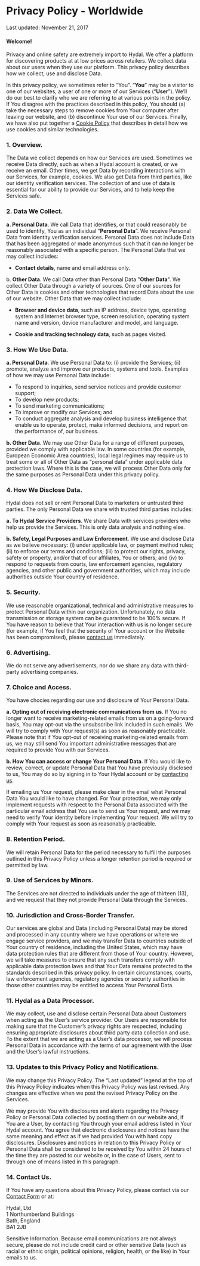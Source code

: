 # Privacy Policy - Worldwide
Last updated: November 21, 2017

#### Welcome!

Privacy and online safety are extremely import to Hydal. We offer a platform for discovering products at at low prices across retailers. We collect data about our users when they use our platform. This privacy policy describes how we collect, use and disclose Data.

In this privacy policy, we sometimes refer to “You”. “__You__” may be a visitor to one of our websites, a user of one or more of our Services (“__User__”). We’ll do our best to clarify who we are referring to at various points in the policy. If You disagree with the practices described in this policy, You should (a) take the necessary steps to remove cookies from Your computer after leaving our website, and (b) discontinue Your use of our Services. Finally, we have also put together a [Cookie Policy](https://github.com/hydal/policies/blob/master/cookie-policy.md) that describes in detail how we use cookies and similar technologies.


### 1. Overview.

The Data we collect depends on how our Services are used. Sometimes we receive Data directly, such as when a Hydal account is created, or we receive an email. Other times, we get Data by recording interactions with our Services, for example, cookies. We also get Data from third parties, like our identity verification services. The collection of and use of data is essential for our ability to provide our Services, and to help keep the Services safe.



### 2. Data We Collect.

__a. Personal Data__. We call Data that identifies, or that could reasonably be used to identify, You as an
individual “__Personal Data__”. We receive Personal Data from identity verification services. Personal Data does
not include Data that has been aggregated or made anonymous such that it can no longer be reasonably
associated with a specific person. The Personal Data that we may collect includes:

* __Contact details__, name and email address only.

b. __Other Data__. We call Data other than Personal Data "__Other Data__". We collect Other Data through a variety
of sources. One of our sources for Other Data is cookies and other technologies that record Data about the
use of our website. Other Data that we may collect include:

* __Browser and device data__, such as IP address, device type, operating system and Internet browser type,
  screen resolution, operating system name and version, device manufacturer and model, and language.

* __Cookie and tracking technology data__, such as pages visited.


### 3. How We Use Data.

__a. Personal Data__. We use Personal Data to: (i) provide the Services; (ii) promote, analyze and improve
our products, systems and tools. Examples of how we may use Personal Data include:

* To respond to inquiries, send service notices and provide customer support;
* To develop new products;
* To send marketing communications;
* To improve or modify our Services; and
* To conduct aggregate analysis and develop business intelligence that enable us to operate, protect,
  make informed decisions, and report on the performance of, our business.

__b. Other Data__. We may use Other Data for a range of different purposes, provided we comply with
applicable law. In some countries (for example, European Economic Area countries), local legal regimes
may require us to treat some or all of Other Data as “personal data” under applicable data protection
laws. Where this is the case, we will process Other Data only for the same purposes as Personal Data
under this privacy policy.



### 4. How We Disclose Data.

Hydal does not sell or rent Personal Data to marketers or untrusted third parties. The only Personal Data
we share with trusted third parties includes:

__a. To Hydal Service Providers__. We share Data with services providers who help us provide the Services. This is
   only data analysis and nothing else.

__b. Safety, Legal Purposes and Law Enforcement__. We use and disclose Data as we believe necessary: (i) under
  applicable law, or payment method rules; (ii) to enforce our terms and conditions; (iii) to protect our
  rights, privacy, safety or property, and/or that of our affiliates, You or others; and (iv) to respond
  to requests from courts, law enforcement agencies, regulatory agencies, and other public and government
  authorities, which may include authorities outside Your country of residence.


### 5. Security.

We use reasonable organizational, technical and administrative measures to protect Personal Data within
our organization. Unfortunately, no data transmission or storage system can be guaranteed to be 100% secure.
If You have reason to believe that Your interaction with us is no longer secure (for example, if You feel
that the security of Your account or the Website has been compromised), please [contact us](https://hydal.xyz/contact) immediately.


### 6. Advertising.

We do not serve any advertisements, nor do we share any data with third-party advertising companies.


### 7. Choice and Access.

You have chocies regarding our use and disclosure of Your Personal Data.

__a. Opting out of receiving electronic communications from us__. If You no longer want to receive
   marketing-related emails from us on a going-forward basis, You may opt-out via the unsubscribe
   link included in such emails. We will try to comply with Your request(s) as soon as reasonably
   practicable. Please note that if You opt-out of receiving marketing-related emails from us,
   we may still send You important administrative messages that are required to provide You
   with our Services.

__b. How You can access or change Your Personal Data__. If You would like to review, correct,
   or update Personal Data that You have previously disclosed to us, You may do so by
   signing in to Your Hydal account or by [contacting us](https://hydal.xyz/contact).

If emailing us Your request, please make clear in the email what Personal Data You would
like to have changed. For Your protection, we may only implement requests with respect to the
Personal Data associated with the particular email address that You use to send us Your request,
and we may need to verify Your identity before implementing Your request. We will try to comply
with Your request as soon as reasonably practicable.


### 8. Retention Period.

We will retain Personal Data for the period necessary to fulfill the purposes outlined in this Privacy
Policy unless a longer retention period is required or permitted by law.


### 9. Use of Services by Minors.

The Services are not directed to individuals under the age of thirteen (13), and we request that they not
provide Personal Data through the Services.


### 10. Jurisdiction and Cross-Border Transfer.

Our services are global and Data (including Personal Data) may be stored and processed in any country where
we have operations or where we engage service providers, and we may transfer Data to countries outside of
Your country of residence, including the United States, which may have data protection rules that are
different from those of Your country. However, we will take measures to ensure that any such transfers
comply with applicable data protection laws and that Your Data remains protected to the standards
described in this privacy policy. In certain circumstances, courts, law enforcement agencies, regulatory
agencies or security authorities in those other countries may be entitled to access Your Personal Data.


### 11. Hydal as a Data Processor.

We may collect, use and disclose certain Personal Data about Customers when acting as the User’s service
provider. Our Users are responsible for making sure that the Customer’s privacy rights are respected,
including ensuring appropriate disclosures about third party data collection and use. To the extent that
we are acting as a User’s data processor, we will process Personal Data in accordance with the terms of
our agreement with the User and the User’s lawful instructions.


### 13. Updates to this Privacy Policy and Notifications.

We may change this Privacy Policy. The “Last updated” legend at the top of this Privacy Policy indicates
when this Privacy Policy was last revised. Any changes are effective when we post the revised Privacy Policy
on the Services.

We may provide You with disclosures and alerts regarding the Privacy Policy or Personal Data collected by posting
them on our website and, if You are a User, by contacting You through your email address listed in Your Hydal
account. You agree that electronic disclosures and notices have the same meaning and effect as if we had
provided You with hard copy disclosures. Disclosures and notices in relation to this Privacy Policy or
Personal Data shall be considered to be received by You within 24 hours of the time they are posted to
our website or, in the case of Users, sent to through one of means listed in this paragraph.


### 14. Contact Us.

If You have any questions about this Privacy Policy, please contact via our [Contact Form](https://hydal.xyz/contact) or at:

Hydal, Ltd    
1 Northumberland Buildings  
Bath, England  
BA1 2JB  

Sensitive Information. Because email communications are not always secure, please do not include credit card
or other sensitive Data (such as racial or ethnic origin, political opinions, religion, health, or the like)
in Your emails to us.
